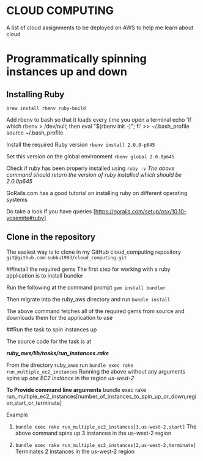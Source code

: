 # **CLOUD COMPUTING**
A list of cloud assignments to be deployed on AWS to help me learn about cloud

# Programmatically spinning instances up and down
## Installing Ruby
` brew install rbenv ruby-build `

Add rbenv to bash so that it loads every time you open a terminal
echo 'if which rbenv > /dev/null; then eval "$(rbenv init -)"; fi' >> ~/.bash_profile
source ~/.bash_profile

Install the required Ruby version
` rbenv install 2.0.0-p645 `

Set this version on the global environment
` rbenv global 2.0.0p645 `

Check if ruby has been properly installed using
` ruby -v `
*The above command should return the version of ruby installed which should be 2.0.0p645*

GoRails.com has a good tutorial on installing ruby on different operating systems

Do take a look if you have queries
  [https://gorails.com/setup/osx/10.10-yosemite#ruby]


## Clone in the repository
The easiest way is to clone in my GitHub cloud_computing repository
` git@github.com:subbu1993/cloud_computing.git `

##Install the required gems
The first step for working with a ruby application is to install bundler

Run the following at the command prompt
` gem install bundler `

Then migrate into the ruby_aws directory and run
` bundle install `

The above command fetches all of the required gems from source and downloads them for the application to use

##Run the task to spin instances up

The source code for the task is at

***ruby_aws/lib/tasks/run_instances.rake***

From the directory ruby_aws run
` bundle exec rake run_multiple_ec2_instances `
Running the above without any arguments spins up *one EC2 instance* in the region *us-west-2*

**To Provide command line arguments**
    bundle exec rake run_multiple_ec2_instances[number_of_instances_to_spin_up_or_down,region,start_or_terminate] 

Example

1. ` bundle exec rake run_multiple_ec2_instances[3,us-west-2,start] `
    The above command spins up 3 instances in the us-west-2 region

2. ` bundle exec rake run_multiple_ec2_instances[2,us-west-2,terminate] `
    Terminates 2 instances in the us-west-2 region
